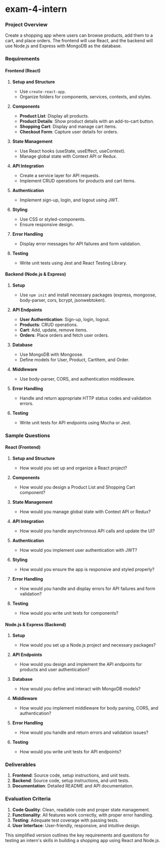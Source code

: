 # exam-4-intern


### Project Overview
Create a shopping app where users can browse products, add them to a cart, and place orders. The frontend will use React, and the backend will use Node.js and Express with MongoDB as the database.

### Requirements

#### Frontend (React)
1. **Setup and Structure**
   - Use `create-react-app`.
   - Organize folders for components, services, contexts, and styles.

2. **Components**
   - **Product List**: Display all products.
   - **Product Details**: Show product details with an add-to-cart button.
   - **Shopping Cart**: Display and manage cart items.
   - **Checkout Form**: Capture user details for orders.

3. **State Management**
   - Use React hooks (useState, useEffect, useContext).
   - Manage global state with Context API or Redux.

4. **API Integration**
   - Create a service layer for API requests.
   - Implement CRUD operations for products and cart items.

5. **Authentication**
   - Implement sign-up, login, and logout using JWT.

6. **Styling**
   - Use CSS or styled-components.
   - Ensure responsive design.

7. **Error Handling**
   - Display error messages for API failures and form validation.

8. **Testing**
   - Write unit tests using Jest and React Testing Library.

#### Backend (Node.js & Express)
1. **Setup**
   - Use `npm init` and install necessary packages (express, mongoose, body-parser, cors, bcrypt, jsonwebtoken).

2. **API Endpoints**
   - **User Authentication**: Sign-up, login, logout.
   - **Products**: CRUD operations.
   - **Cart**: Add, update, remove items.
   - **Orders**: Place orders and fetch user orders.

3. **Database**
   - Use MongoDB with Mongoose.
   - Define models for User, Product, CartItem, and Order.

4. **Middleware**
   - Use body-parser, CORS, and authentication middleware.

5. **Error Handling**
   - Handle and return appropriate HTTP status codes and validation errors.

6. **Testing**
   - Write unit tests for API endpoints using Mocha or Jest.

### Sample Questions

#### React (Frontend)
1. **Setup and Structure**
   - How would you set up and organize a React project?

2. **Components**
   - How would you design a Product List and Shopping Cart component?

3. **State Management**
   - How would you manage global state with Context API or Redux?

4. **API Integration**
   - How would you handle asynchronous API calls and update the UI?

5. **Authentication**
   - How would you implement user authentication with JWT?

6. **Styling**
   - How would you ensure the app is responsive and styled properly?

7. **Error Handling**
   - How would you handle and display errors for API failures and form validation?

8. **Testing**
   - How would you write unit tests for components?

#### Node.js & Express (Backend)
1. **Setup**
   - How would you set up a Node.js project and necessary packages?

2. **API Endpoints**
   - How would you design and implement the API endpoints for products and user authentication?

3. **Database**
   - How would you define and interact with MongoDB models?

4. **Middleware**
   - How would you implement middleware for body parsing, CORS, and authentication?

5. **Error Handling**
   - How would you handle and return errors and validation issues?

6. **Testing**
   - How would you write unit tests for API endpoints?

### Deliverables
1. **Frontend**: Source code, setup instructions, and unit tests.
2. **Backend**: Source code, setup instructions, and unit tests.
3. **Documentation**: Detailed README and API documentation.

### Evaluation Criteria
1. **Code Quality**: Clean, readable code and proper state management.
2. **Functionality**: All features work correctly, with proper error handling.
3. **Testing**: Adequate test coverage with passing tests.
4. **User Interface**: User-friendly, responsive, and intuitive design.

This simplified version outlines the key requirements and questions for testing an intern's skills in building a shopping app using React and Node.js.

